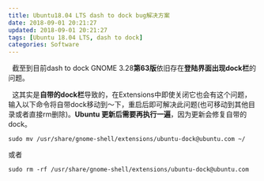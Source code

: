 ```yaml
---
title: Ubuntu18.04 LTS dash to dock bug解决方案
date: 2018-09-01 20:21:27
updated: 2018-09-01 20:21:27
tags: [Ubuntu 18.04 LTS, dash to dock]
categories: Software
---
```

&nbsp;&nbsp;截至到目前dash to dock GNOME 3.28**第63版**依旧存在**登陆界面出现dock栏**的问题。

&nbsp;&nbsp;这其实是**自带的dock栏**导致的，在Extensions中即使关闭它也会有这个问题，输入以下命令将自带dock移动到～下，重启后即可解决此问题(也可移动到其他目录或者直接rm删除)。**Ubuntu 更新后需要再执行一遍**，因为更新会修复自带的 dock。
```
sudo mv /usr/share/gnome-shell/extensions/ubuntu-dock@ubuntu.com ~/
```
或者
```
sudo rm -rf /usr/share/gnome-shell/extensions/ubuntu-dock@ubuntu.com
```
